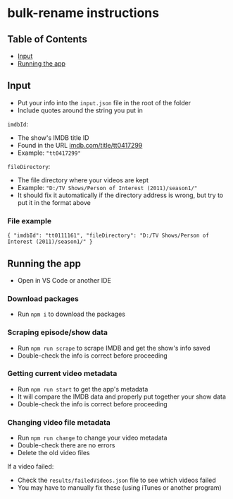 # bulk-rename instructions

## Table of Contents

- [Input](#input)
- [Running the app](#running)

## Input

* Put your info into the `input.json` file in the root of the folder
* Include quotes around the string you put in

`imdbId`:

* The show's IMDB title ID
* Found in the URL [imdb.com/title/tt0417299](https://www.imdb.com/title/tt0417299)
* Example: `"tt0417299"`

`fileDirectory`:

* The file directory where your videos are kept
* Example: `"D:/TV Shows/Person of Interest (2011)/season1/"`
* It should fix it automatically if the directory address is wrong, but try to put it in the format above

### File example

`{
    "imdbId": "tt0111161",
    "fileDirectory": "D:/TV Shows/Person of Interest (2011)/season1/"
}`

## Running the app

* Open in VS Code or another IDE

### Download packages

* Run `npm i` to download the packages

### Scraping episode/show data

* Run `npm run scrape` to scrape IMDB and get the show's info saved
* Double-check the info is correct before proceeding

### Getting current video metadata

* Run `npm run start` to get the app's metadata
* It will compare the IMDB data and properly put together your show data
* Double-check the info is correct before proceeding

### Changing video file metadata

* Run `npm run change` to change your video metadata
* Double-check there are no errors
* Delete the old video files

If a video failed:
* Check the `results/failedVideos.json` file to see which videos failed
* You may have to manually fix these (using iTunes or another program)

